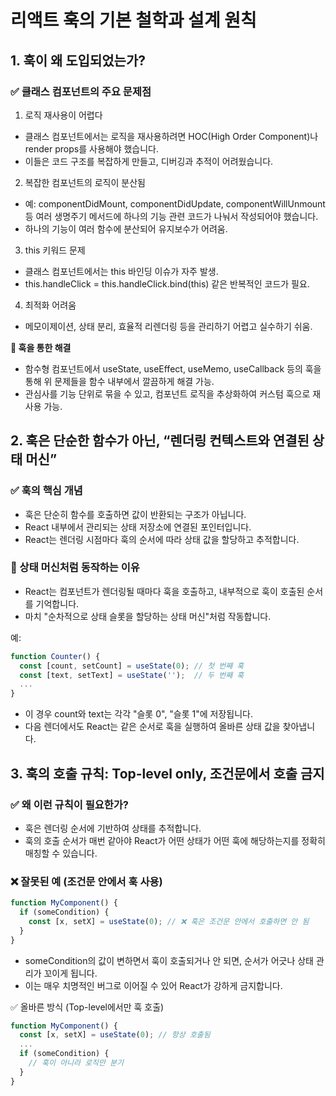 # 리액트 훅의 기본 철학과 설계 원칙
## 1. 훅이 왜 도입되었는가?
### ✅ 클래스 컴포넌트의 주요 문제점
1. 로직 재사용이 어렵다
- 클래스 컴포넌트에서는 로직을 재사용하려면 HOC(High Order Component)나 render props를 사용해야 했습니다.
- 이들은 코드 구조를 복잡하게 만들고, 디버깅과 추적이 어려웠습니다.
2. 복잡한 컴포넌트의 로직이 분산됨
- 예: componentDidMount, componentDidUpdate, componentWillUnmount 등 여러 생명주기 메서드에 하나의 기능 관련 코드가 나눠서 작성되어야 했습니다.
- 하나의 기능이 여러 함수에 분산되어 유지보수가 어려움.
3. this 키워드 문제
- 클래스 컴포넌트에서는 this 바인딩 이슈가 자주 발생.
- this.handleClick = this.handleClick.bind(this) 같은 반복적인 코드가 필요.
4. 최적화 어려움
- 메모이제이션, 상태 분리, 효율적 리렌더링 등을 관리하기 어렵고 실수하기 쉬움.

**🔄 훅을 통한 해결**
- 함수형 컴포넌트에서 useState, useEffect, useMemo, useCallback 등의 훅을 통해 위 문제들을 함수 내부에서 깔끔하게 해결 가능.
- 관심사를 기능 단위로 묶을 수 있고, 컴포넌트 로직을 추상화하여 커스텀 훅으로 재사용 가능.

## 2. 훅은 단순한 함수가 아닌, “렌더링 컨텍스트와 연결된 상태 머신”
### ✅ 훅의 핵심 개념
- 훅은 단순히 함수를 호출하면 값이 반환되는 구조가 아닙니다.
- React 내부에서 관리되는 상태 저장소에 연결된 포인터입니다.
- React는 렌더링 시점마다 훅의 순서에 따라 상태 값을 할당하고 추적합니다.
### 🔁 상태 머신처럼 동작하는 이유
- React는 컴포넌트가 렌더링될 때마다 훅을 호출하고, 내부적으로 훅이 호출된 순서를 기억합니다.
- 마치 "순차적으로 상태 슬롯을 할당하는 상태 머신"처럼 작동합니다.

예:
```jsx
function Counter() {
  const [count, setCount] = useState(0); // 첫 번째 훅
  const [text, setText] = useState('');  // 두 번째 훅
  ...
}
```
- 이 경우 count와 text는 각각 "슬롯 0", "슬롯 1"에 저장됩니다.
- 다음 렌더에서도 React는 같은 순서로 훅을 실행하여 올바른 상태 값을 찾아냅니다.

## 3. 훅의 호출 규칙: Top-level only, 조건문에서 호출 금지
### ✅ 왜 이런 규칙이 필요한가?
- 훅은 렌더링 순서에 기반하여 상태를 추적합니다.
- 훅의 호출 순서가 매번 같아야 React가 어떤 상태가 어떤 훅에 해당하는지를 정확히 매칭할 수 있습니다.

### ❌ 잘못된 예 (조건문 안에서 훅 사용)
```jsx
function MyComponent() {
  if (someCondition) {
    const [x, setX] = useState(0); // ❌ 훅은 조건문 안에서 호출하면 안 됨
  }
}
```
- someCondition의 값이 변하면서 훅이 호출되거나 안 되면, 순서가 어긋나 상태 관리가 꼬이게 됩니다.
- 이는 매우 치명적인 버그로 이어질 수 있어 React가 강하게 금지합니다.

✅ 올바른 방식 (Top-level에서만 훅 호출)
```jsx
function MyComponent() {
  const [x, setX] = useState(0); // 항상 호출됨
  ...
  if (someCondition) {
    // 훅이 아니라 로직만 분기
  }
}
```

